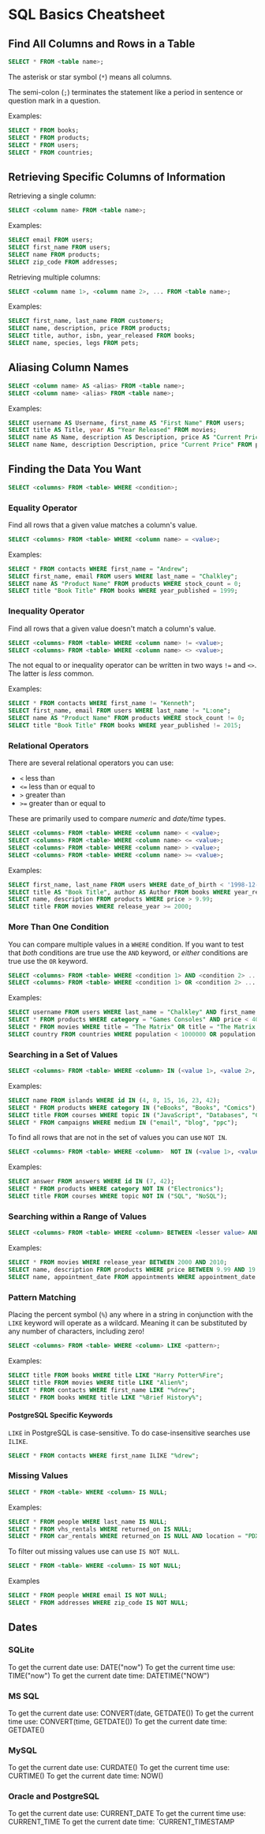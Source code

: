 # SQL Basics Cheatsheet

## Find All Columns and Rows in a Table

```sql
SELECT * FROM <table name>;

```

The asterisk or star symbol (`*`) means all columns.

The semi-colon (`;`) terminates the statement like a period in sentence or question mark in a question.

Examples:

```sql
SELECT * FROM books;
SELECT * FROM products;
SELECT * FROM users;
SELECT * FROM countries;
```

## Retrieving Specific Columns of Information

Retrieving a single column:

```sql
SELECT <column name> FROM <table name>;
```

Examples:

```sql
SELECT email FROM users;
SELECT first_name FROM users;
SELECT name FROM products;
SELECT zip_code FROM addresses;
```

Retrieving multiple columns:

```sql
SELECT <column name 1>, <column name 2>, ... FROM <table name>;
```

Examples:

```sql
SELECT first_name, last_name FROM customers;
SELECT name, description, price FROM products;
SELECT title, author, isbn, year_released FROM books;
SELECT name, species, legs FROM pets;
```

## Aliasing Column Names

```sql
SELECT <column name> AS <alias> FROM <table name>;
SELECT <column name> <alias> FROM <table name>;

```

Examples:

```sql
SELECT username AS Username, first_name AS "First Name" FROM users;
SELECT title AS Title, year AS "Year Released" FROM movies;
SELECT name AS Name, description AS Description, price AS "Current Price" FROM products;
SELECT name Name, description Description, price "Current Price" FROM products;
```

## Finding the Data You Want

```sql
SELECT <columns> FROM <table> WHERE <condition>;
```

### Equality Operator

Find all rows that a given value matches a column's value.

```sql
SELECT <columns> FROM <table> WHERE <column name> = <value>;
```

Examples:

```sql
SELECT * FROM contacts WHERE first_name = "Andrew";
SELECT first_name, email FROM users WHERE last_name = "Chalkley";
SELECT name AS "Product Name" FROM products WHERE stock_count = 0;
SELECT title "Book Title" FROM books WHERE year_published = 1999;
```

### Inequality Operator

Find all rows that a given value doesn't match a column's value.

```sql
SELECT <columns> FROM <table> WHERE <column name> != <value>;
SELECT <columns> FROM <table> WHERE <column name> <> <value>;
```

The not equal to or inequality operator can be written in two ways `!=` and `<>`. The latter is *less* common.

Examples:

```sql
SELECT * FROM contacts WHERE first_name != "Kenneth";
SELECT first_name, email FROM users WHERE last_name != "L:one";
SELECT name AS "Product Name" FROM products WHERE stock_count != 0;
SELECT title "Book Title" FROM books WHERE year_published != 2015;
```

### Relational Operators

There are several relational operators you can use:

* `<` less than
* `<=` less than or equal to
* `>` greater than
* `>=` greater than or equal to

These are primarily used to compare *numeric* and *date/time* types.

```sql
SELECT <columns> FROM <table> WHERE <column name> < <value>;
SELECT <columns> FROM <table> WHERE <column name> <= <value>;
SELECT <columns> FROM <table> WHERE <column name> > <value>;
SELECT <columns> FROM <table> WHERE <column name> >= <value>;
```

Examples:

```sql
SELECT first_name, last_name FROM users WHERE date_of_birth < '1998-12-01';
SELECT title AS "Book Title", author AS Author FROM books WHERE year_released <= 2015;
SELECT name, description FROM products WHERE price > 9.99;
SELECT title FROM movies WHERE release_year >= 2000;
```

### More Than One Condition

You can compare multiple values in a `WHERE` condition. If you want to test that *both* conditions are true use the `AND` keyword, or *either* conditions are true use the `OR` keyword.

```sql
SELECT <columns> FROM <table> WHERE <condition 1> AND <condition 2> ...;
SELECT <columns> FROM <table> WHERE <condition 1> OR <condition 2> ...;
```

Examples:

```sql
SELECT username FROM users WHERE last_name = "Chalkley" AND first_name = "Andrew";
SELECT * FROM products WHERE category = "Games Consoles" AND price < 400;
SELECT * FROM movies WHERE title = "The Matrix" OR title = "The Matrix Reloaded" OR title = "The Matrix Revolutions";
SELECT country FROM countries WHERE population < 1000000 OR population > 100000000;
```

### Searching in a Set of Values

```sql
SELECT <columns> FROM <table> WHERE <column> IN (<value 1>, <value 2>, ...);
```

Examples:

```sql
SELECT name FROM islands WHERE id IN (4, 8, 15, 16, 23, 42);
SELECT * FROM products WHERE category IN ("eBooks", "Books", "Comics");
SELECT title FROM courses WHERE topic IN ("JavaScript", "Databases", "CSS");
SELECT * FROM campaigns WHERE medium IN ("email", "blog", "ppc");
```

To find all rows that are not in the set of values you can use `NOT IN`.

```sql
SELECT <columns> FROM <table> WHERE <column>  NOT IN (<value 1>, <value 2>, ...);
```

Examples:

```sql
SELECT answer FROM answers WHERE id IN (7, 42);
SELECT * FROM products WHERE category NOT IN ("Electronics");
SELECT title FROM courses WHERE topic NOT IN ("SQL", "NoSQL");
```

### Searching within a Range of Values

```sql
SELECT <columns> FROM <table> WHERE <column> BETWEEN <lesser value> AND <greater value>;
```

Examples:

```sql
SELECT * FROM movies WHERE release_year BETWEEN 2000 AND 2010;
SELECT name, description FROM products WHERE price BETWEEN 9.99 AND 19.99;
SELECT name, appointment_date FROM appointments WHERE appointment_date BETWEEN "2015-01-01" AND "2015-01-07";
```

### Pattern Matching

Placing the percent symbol (`%`) any where in a string in conjunction with the `LIKE` keyword will operate as a wildcard. Meaning it can be substituted by any number of characters, including zero!

```sql
SELECT <columns> FROM <table> WHERE <column> LIKE <pattern>;
```

Examples:

```sql
SELECT title FROM books WHERE title LIKE "Harry Potter%Fire";
SELECT title FROM movies WHERE title LIKE "Alien%";
SELECT * FROM contacts WHERE first_name LIKE "%drew";
SELECT * FROM books WHERE title LIKE "%Brief History%";
```

#### PostgreSQL Specific Keywords

`LIKE` in PostgreSQL is case-sensitive. To do case-insensitive searches use `ILIKE`.

```sql
SELECT * FROM contacts WHERE first_name ILIKE "%drew";
```

### Missing Values

```sql
SELECT * FROM <table> WHERE <column> IS NULL;
```

Examples:

```sql
SELECT * FROM people WHERE last_name IS NULL;
SELECT * FROM vhs_rentals WHERE returned_on IS NULL;
SELECT * FROM car_rentals WHERE returned_on IS NULL AND location = "PDX";
```

To filter out missing values use can use `IS NOT NULL`.

```sql
SELECT * FROM <table> WHERE <column> IS NOT NULL;
```

Examples

```sql
SELECT * FROM people WHERE email IS NOT NULL;
SELECT * FROM addresses WHERE zip_code IS NOT NULL;
```

## Dates

### SQLite

To get the current date use: DATE("now")
To get the current time use: TIME("now")
To get the current date time: DATETIME("NOW")

### MS SQL

To get the current date use: CONVERT(date, GETDATE())
To get the current time use: CONVERT(time, GETDATE())
To get the current date time: GETDATE()

### MySQL

To get the current date use: CURDATE()
To get the current time use: CURTIME()
To get the current date time: NOW()

### Oracle and PostgreSQL

To get the current date use: CURRENT_DATE
To get the current time use: CURRENT_TIME
To get the current date time: `CURRENT_TIMESTAMP
